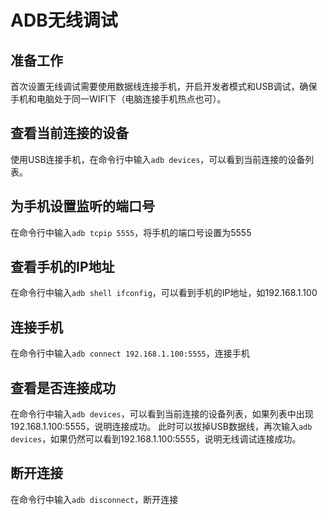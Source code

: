 # ADB无线调试

## 准备工作
首次设置无线调试需要使用数据线连接手机，开启开发者模式和USB调试，确保手机和电脑处于同一WIFI下（电脑连接手机热点也可）。

## 查看当前连接的设备
使用USB连接手机，在命令行中输入`adb devices`，可以看到当前连接的设备列表。

## 为手机设置监听的端口号
在命令行中输入`adb tcpip 5555`，将手机的端口号设置为5555

## 查看手机的IP地址
在命令行中输入`adb shell ifconfig`，可以看到手机的IP地址，如192.168.1.100


## 连接手机
在命令行中输入`adb connect 192.168.1.100:5555`，连接手机

## 查看是否连接成功
在命令行中输入`adb devices`，可以看到当前连接的设备列表，如果列表中出现192.168.1.100:5555，说明连接成功。
此时可以拔掉USB数据线，再次输入`adb devices`，如果仍然可以看到192.168.1.100:5555，说明无线调试连接成功。

## 断开连接
在命令行中输入`adb disconnect`，断开连接